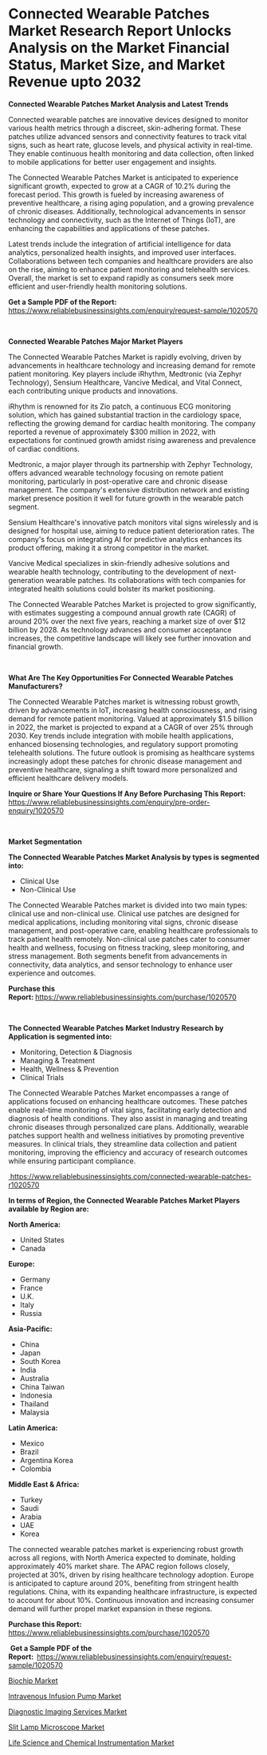 <p><h1>Connected Wearable Patches Market Research Report Unlocks Analysis on the Market Financial Status, Market Size, and Market Revenue upto 2032</h1></p><p><strong>Connected Wearable Patches Market Analysis and Latest Trends</strong></p>
<p><p>Connected wearable patches are innovative devices designed to monitor various health metrics through a discreet, skin-adhering format. These patches utilize advanced sensors and connectivity features to track vital signs, such as heart rate, glucose levels, and physical activity in real-time. They enable continuous health monitoring and data collection, often linked to mobile applications for better user engagement and insights.</p><p>The Connected Wearable Patches Market is anticipated to experience significant growth, expected to grow at a CAGR of 10.2% during the forecast period. This growth is fueled by increasing awareness of preventive healthcare, a rising aging population, and a growing prevalence of chronic diseases. Additionally, technological advancements in sensor technology and connectivity, such as the Internet of Things (IoT), are enhancing the capabilities and applications of these patches.</p><p>Latest trends include the integration of artificial intelligence for data analytics, personalized health insights, and improved user interfaces. Collaborations between tech companies and healthcare providers are also on the rise, aiming to enhance patient monitoring and telehealth services. Overall, the market is set to expand rapidly as consumers seek more efficient and user-friendly health monitoring solutions.</p></p>
<p><strong>Get a Sample PDF of the Report:&nbsp;</strong> <a href="https://www.reliablebusinessinsights.com/enquiry/request-sample/1020570?utm_campaign=1873&utm_medium=2&utm_source=Github&utm_content=ia&utm_term=04032025&utm_id=connected-wearable-patches">https://www.reliablebusinessinsights.com/enquiry/request-sample/1020570</a></p>
<p>&nbsp;</p>
<p><strong>Connected Wearable Patches Major Market Players</strong></p>
<p><p>The Connected Wearable Patches Market is rapidly evolving, driven by advancements in healthcare technology and increasing demand for remote patient monitoring. Key players include iRhythm, Medtronic (via Zephyr Technology), Sensium Healthcare, Vancive Medical, and Vital Connect, each contributing unique products and innovations.</p><p>iRhythm is renowned for its Zio patch, a continuous ECG monitoring solution, which has gained substantial traction in the cardiology space, reflecting the growing demand for cardiac health monitoring. The company reported a revenue of approximately $300 million in 2022, with expectations for continued growth amidst rising awareness and prevalence of cardiac conditions.</p><p>Medtronic, a major player through its partnership with Zephyr Technology, offers advanced wearable technology focusing on remote patient monitoring, particularly in post-operative care and chronic disease management. The company's extensive distribution network and existing market presence position it well for future growth in the wearable patch segment.</p><p>Sensium Healthcare's innovative patch monitors vital signs wirelessly and is designed for hospital use, aiming to reduce patient deterioration rates. The company's focus on integrating AI for predictive analytics enhances its product offering, making it a strong competitor in the market.</p><p>Vancive Medical specializes in skin-friendly adhesive solutions and wearable health technology, contributing to the development of next-generation wearable patches. Its collaborations with tech companies for integrated health solutions could bolster its market positioning.</p><p>The Connected Wearable Patches Market is projected to grow significantly, with estimates suggesting a compound annual growth rate (CAGR) of around 20% over the next five years, reaching a market size of over $12 billion by 2028. As technology advances and consumer acceptance increases, the competitive landscape will likely see further innovation and financial growth.</p></p>
<p>&nbsp;</p>
<p><strong>What Are The Key Opportunities For Connected Wearable Patches Manufacturers?</strong></p>
<p><p>The Connected Wearable Patches market is witnessing robust growth, driven by advancements in IoT, increasing health consciousness, and rising demand for remote patient monitoring. Valued at approximately $1.5 billion in 2022, the market is projected to expand at a CAGR of over 25% through 2030. Key trends include integration with mobile health applications, enhanced biosensing technologies, and regulatory support promoting telehealth solutions. The future outlook is promising as healthcare systems increasingly adopt these patches for chronic disease management and preventive healthcare, signaling a shift toward more personalized and efficient healthcare delivery models.</p></p>
<p><strong>Inquire or Share Your Questions If Any Before Purchasing This Report:</strong> <a href="https://www.reliablebusinessinsights.com/enquiry/pre-order-enquiry/1020570?utm_campaign=1873&utm_medium=2&utm_source=Github&utm_content=ia&utm_term=04032025&utm_id=connected-wearable-patches">https://www.reliablebusinessinsights.com/enquiry/pre-order-enquiry/1020570</a></p>
<p>&nbsp;</p>
<p><strong>Market Segmentation</strong></p>
<p><strong>The Connected Wearable Patches Market Analysis by types is segmented into:</strong></p>
<p><ul><li>Clinical Use</li><li>Non-Clinical Use</li></ul></p>
<p><p>The Connected Wearable Patches market is divided into two main types: clinical use and non-clinical use. Clinical use patches are designed for medical applications, including monitoring vital signs, chronic disease management, and post-operative care, enabling healthcare professionals to track patient health remotely. Non-clinical use patches cater to consumer health and wellness, focusing on fitness tracking, sleep monitoring, and stress management. Both segments benefit from advancements in connectivity, data analytics, and sensor technology to enhance user experience and outcomes.</p></p>
<p><strong>Purchase this Report:&nbsp;</strong><a href="https://www.reliablebusinessinsights.com/purchase/1020570?utm_campaign=1873&utm_medium=2&utm_source=Github&utm_content=ia&utm_term=04032025&utm_id=connected-wearable-patches">https://www.reliablebusinessinsights.com/purchase/1020570</a></p>
<p>&nbsp;</p>
<p><strong>The Connected Wearable Patches Market Industry Research by Application is segmented into:</strong></p>
<p><ul><li>Monitoring, Detection & Diagnosis</li><li>Managing & Treatment</li><li>Health, Wellness & Prevention</li><li>Clinical Trials</li></ul></p>
<p><p>The Connected Wearable Patches Market encompasses a range of applications focused on enhancing healthcare outcomes. These patches enable real-time monitoring of vital signs, facilitating early detection and diagnosis of health conditions. They also assist in managing and treating chronic diseases through personalized care plans. Additionally, wearable patches support health and wellness initiatives by promoting preventive measures. In clinical trials, they streamline data collection and patient monitoring, improving the efficiency and accuracy of research outcomes while ensuring participant compliance.</p></p>
<p><a href="https://www.reliablebusinessinsights.com/connected-wearable-patches-r1020570?utm_campaign=1873&utm_medium=2&utm_source=Github&utm_content=ia&utm_term=04032025&utm_id=connected-wearable-patches">&nbsp;https://www.reliablebusinessinsights.com/connected-wearable-patches-r1020570</a></p>
<p><strong>In terms of Region, the Connected Wearable Patches Market Players available by Region are:</strong></p>
<p>
    <p> <strong> North America: </strong>
        <ul>
            <li>United States</li>
            <li>Canada</li>
        </ul>
        </p> 
    <p> <strong> Europe: </strong>
        <ul>
            <li>Germany</li>
            <li>France</li>
            <li>U.K.</li>
            <li>Italy</li>
            <li>Russia</li>
        </ul>
        </p> 
    <p> <strong> Asia-Pacific: </strong>
        <ul>
            <li>China</li>
            <li>Japan</li>
            <li>South Korea</li>
            <li>India</li>
            <li>Australia</li>
            <li>China Taiwan</li>
            <li>Indonesia</li>
            <li>Thailand</li>
            <li>Malaysia</li>
        </ul>
        </p> 
    <p> <strong> Latin America: </strong>
        <ul>
            <li>Mexico</li>
            <li>Brazil</li>
            <li>Argentina Korea</li>
            <li>Colombia</li>
        </ul>
        </p> 
    <p> <strong> Middle East & Africa: </strong>
        <ul>
            <li>Turkey</li>
            <li>Saudi</li>
            <li>Arabia</li>
            <li>UAE</li>
            <li>Korea</li>
        </ul>
    </p>
    </p>
<p><p>The connected wearable patches market is experiencing robust growth across all regions, with North America expected to dominate, holding approximately 40% market share. The APAC region follows closely, projected at 30%, driven by rising healthcare technology adoption. Europe is anticipated to capture around 20%, benefiting from stringent health regulations. China, with its expanding healthcare infrastructure, is expected to account for about 10%. Continuous innovation and increasing consumer demand will further propel market expansion in these regions.</p></p>
<p><strong>Purchase this Report: </strong><a href="https://www.reliablebusinessinsights.com/purchase/1020570?utm_campaign=1873&utm_medium=2&utm_source=Github&utm_content=ia&utm_term=04032025&utm_id=connected-wearable-patches">https://www.reliablebusinessinsights.com/purchase/1020570</a></p>
<p>&nbsp;<strong>Get a Sample PDF of the Report:&nbsp;&nbsp;</strong><a href="https://www.reliablebusinessinsights.com/enquiry/request-sample/1020570?utm_campaign=1873&utm_medium=2&utm_source=Github&utm_content=ia&utm_term=04032025&utm_id=connected-wearable-patches">https://www.reliablebusinessinsights.com/enquiry/request-sample/1020570</a></p>
<p><strong></strong></p>
<p><p><a href="https://github.com/zappasuccofz/Market-Research-Report-List-1/blob/main/biochip-market.md?utm_campaign=1873&utm_medium=2&utm_source=Github&utm_content=ia&utm_term=04032025&utm_id=connected-wearable-patches">Biochip Market</a></p><p><a href="https://github.com/tauchzuazoli/Market-Research-Report-List-1/blob/main/intravenous-infusion-pump-market.md?utm_campaign=1873&utm_medium=2&utm_source=Github&utm_content=ia&utm_term=04032025&utm_id=connected-wearable-patches">Intravenous Infusion Pump Market</a></p><p><a href="https://github.com/lamlebienz7j/Market-Research-Report-List-1/blob/main/diagnostic-imaging-services-market.md?utm_campaign=1873&utm_medium=2&utm_source=Github&utm_content=ia&utm_term=04032025&utm_id=connected-wearable-patches">Diagnostic Imaging Services Market</a></p><p><a href="https://github.com/artussavasrv/Market-Research-Report-List-1/blob/main/slit-lamp-microscope-market.md?utm_campaign=1873&utm_medium=2&utm_source=Github&utm_content=ia&utm_term=04032025&utm_id=connected-wearable-patches">Slit Lamp Microscope Market</a></p><p><a href="https://github.com/abbasgwiltke/Market-Research-Report-List-1/blob/main/life-science-and-chemical-instrumentation-market.md?utm_campaign=1873&utm_medium=2&utm_source=Github&utm_content=ia&utm_term=04032025&utm_id=connected-wearable-patches">Life Science and Chemical Instrumentation Market</a></p></p>